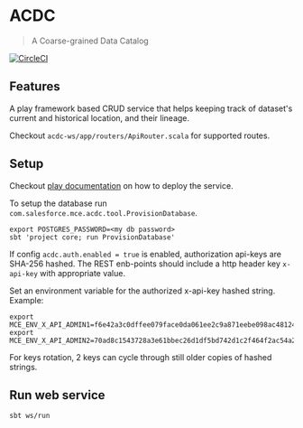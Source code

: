 # ACDC

> A Coarse-grained Data Catalog

[![CircleCI](https://circleci.com/gh/salesforce/acdc.svg?style=svg)](https://circleci.com/gh/salesforce/acdc)

## Features

A play framework based CRUD service that helps keeping track of dataset's
current and historical location, and their lineage.

Checkout `acdc-ws/app/routers/ApiRouter.scala` for supported routes.

## Setup

Checkout [play
documentation](https://www.playframework.com/documentation/2.8.x/Production) on
how to deploy the service.

To setup the database run `com.salesforce.mce.acdc.tool.ProvisionDatabase`.

```shell
export POSTGRES_PASSWORD=<my db password>
sbt 'project core; run ProvisionDatabase'
```

If config ```acdc.auth.enabled = true``` is enabled, authorization api-keys are SHA-256 hashed.  The REST enb-points should include a http header key ```x-api-key``` with appropriate value.

Set an environment variable for the authorized x-api-key hashed string.  Example:

```shell
export MCE_ENV_X_API_ADMIN1=f6e42a3c0dffee079face0da061ee2c9a871eebe098ac481248e34cfe023955b
export MCE_ENV_X_API_ADMIN2=70ad8c1543728a3e61bbec26d1df5bd742d1c2f464f2ac54a2fec5e709eba890

```

For keys rotation, 2 keys can cycle through still older copies of hashed strings.

## Run web service

```shell
sbt ws/run
```
